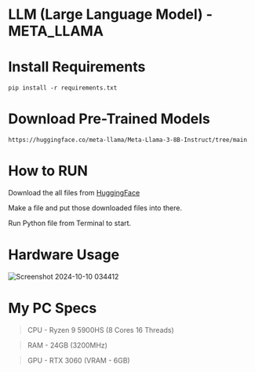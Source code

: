 # LLM (Large Language Model) - META_LLAMA

# Install Requirements
```
pip install -r requirements.txt
```
# Download Pre-Trained Models 
```
https://huggingface.co/meta-llama/Meta-Llama-3-8B-Instruct/tree/main
```
# How to RUN

Download the all files from [HuggingFace](https://huggingface.co/meta-llama/Meta-Llama-3-8B-Instruct/tree/main)

Make a file and put those downloaded files into there.

Run Python file from Terminal to start. 

# Hardware Usage 

![Screenshot 2024-10-10 034412](https://github.com/user-attachments/assets/a29809f4-ad12-4dee-a5c1-e93394d259c3)

# My PC Specs

> CPU  - Ryzen 9 5900HS (8 Cores 16 Threads)

> RAM  - 24GB (3200MHz)

> GPU  - RTX 3060 (VRAM - 6GB)
